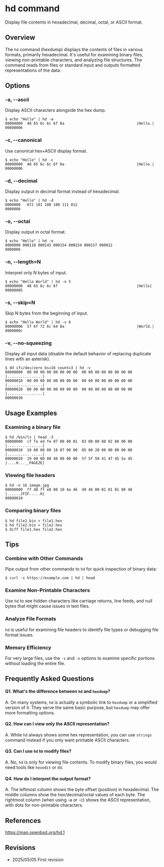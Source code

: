 # hd command

Display file contents in hexadecimal, decimal, octal, or ASCII format.

## Overview

The `hd` command (hexdump) displays the contents of files in various formats, primarily hexadecimal. It's useful for examining binary files, viewing non-printable characters, and analyzing file structures. The command reads from files or standard input and outputs formatted representations of the data.

## Options

### **-a, --ascii**

Display ASCII characters alongside the hex dump.

```console
$ echo "Hello" | hd -a
00000000  48 65 6c 6c 6f 0a                                 |Hello.|
00000006
```

### **-c, --canonical**

Use canonical hex+ASCII display format.

```console
$ echo "Hello" | hd -c
00000000  48 65 6c 6c 6f 0a                                 |Hello.|
00000006
```

### **-d, --decimal**

Display output in decimal format instead of hexadecimal.

```console
$ echo "Hello" | hd -d
0000000   072 101 108 108 111 012
0000006
```

### **-o, --octal**

Display output in octal format.

```console
$ echo "Hello" | hd -o
0000000 000110 000145 000154 000154 000157 000012
0000006
```

### **-n, --length=N**

Interpret only N bytes of input.

```console
$ echo "Hello World" | hd -n 5
00000000  48 65 6c 6c 6f                                    |Hello|
00000005
```

### **-s, --skip=N**

Skip N bytes from the beginning of input.

```console
$ echo "Hello World" | hd -s 6
00000006  57 6f 72 6c 64 0a                                 |World.|
0000000c
```

### **-v, --no-squeezing**

Display all input data (disable the default behavior of replacing duplicate lines with an asterisk).

```console
$ dd if=/dev/zero bs=16 count=3 | hd -v
00000000  00 00 00 00 00 00 00 00  00 00 00 00 00 00 00 00  |................|
00000010  00 00 00 00 00 00 00 00  00 00 00 00 00 00 00 00  |................|
00000020  00 00 00 00 00 00 00 00  00 00 00 00 00 00 00 00  |................|
00000030
```

## Usage Examples

### Examining a binary file

```console
$ hd /bin/ls | head -3
00000000  cf fa ed fe 07 00 00 01  03 00 00 80 02 00 00 00  |................|
00000010  10 00 00 00 18 07 00 00  85 00 20 00 00 00 00 00  |.......... .....|
00000020  19 00 00 00 48 00 00 00  5f 5f 50 41 47 45 5a 45  |....H...__PAGEZE|
```

### Viewing file headers

```console
$ hd -n 16 image.jpg
00000000  ff d8 ff e0 00 10 4a 46  49 46 00 01 01 01 00 48  |......JFIF.....H|
00000010
```

### Comparing binary files

```console
$ hd file1.bin > file1.hex
$ hd file2.bin > file2.hex
$ diff file1.hex file2.hex
```

## Tips

### Combine with Other Commands

Pipe output from other commands to `hd` for quick inspection of binary data:

```console
$ curl -s https://example.com | hd | head
```

### Examine Non-Printable Characters

Use `hd` to see hidden characters like carriage returns, line feeds, and null bytes that might cause issues in text files.

### Analyze File Formats

`hd` is useful for examining file headers to identify file types or debugging file format issues.

### Memory Efficiency

For very large files, use the `-s` and `-n` options to examine specific portions without loading the entire file.

## Frequently Asked Questions

#### Q1. What's the difference between `hd` and `hexdump`?
A. On many systems, `hd` is actually a symbolic link to `hexdump` or a simplified version of it. They serve the same basic purpose, but `hexdump` may offer more formatting options.

#### Q2. How can I view only the ASCII representation?
A. While `hd` always shows some hex representation, you can use `strings` command instead if you only want printable ASCII characters.

#### Q3. Can I use `hd` to modify files?
A. No, `hd` is only for viewing file contents. To modify binary files, you would need tools like `hexedit` or `dd`.

#### Q4. How do I interpret the output format?
A. The leftmost column shows the byte offset (position) in hexadecimal. The middle columns show the hex/decimal/octal values of each byte. The rightmost column (when using -a or -c) shows the ASCII representation, with dots for non-printable characters.

## References

https://man.openbsd.org/hd.1

## Revisions

- 2025/05/05 First revision